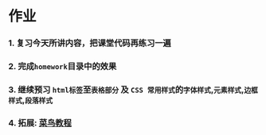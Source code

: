 # 作业

### 1. 复习今天所讲内容，把课堂代码再练习一遍

### 2. 完成`homework`目录中的效果

### 3. 继续预习 `html标签`至`表格部分` 及 `CSS 常用样式`的`字体样式`,`元素样式`,`边框样式`,`段落样式`

### 4. 拓展: [菜鸟教程](http://www.runoob.com)

